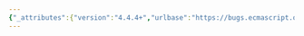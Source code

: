```yaml
---
{"_attributes":{"version":"4.4.4+","urlbase":"https://bugs.ecmascript.org/","maintainer":"dherman@mozilla.com"},"bug":{"bug_id":1076,"creation_ts":"2012-11-27 13:54:00 -0800","short_desc":"Coverage: All built-ins that may throw with sealed/frozen objects should be verified (especially array methods on sealed/frozen arrays)","delta_ts":"2014-09-20 12:40:03 -0700","product":"Test262","component":"ECMA-262 Tests","version":"unspecified","rep_platform":"All","op_sys":"All","bug_status":"CONFIRMED","priority":"Normal","bug_severity":"enhancement","everconfirmed":true,"reporter":{"uid":"brterlso","name":"Brian Terlson"},"assigned_to":{"uid":"billti","name":"Bill Ticehurst"},"cc":"princexcess69","long_desc":[{"commentid":2877,"comment_count":0,"who":{"uid":"brterlso","name":"Brian Terlson"},"bug_when":"2012-11-27 13:54:18 -0800","thetext":"Need a test to validate that Object.seal with arrays work properly (specifically that push will throw a TypeError). Relevant V8 bug report: http://code.google.com/p/v8/issues/detail?id=2412"},{"commentid":2878,"comment_count":1,"who":{"uid":"brterlso","name":"Brian Terlson"},"bug_when":"2012-11-27 13:57:29 -0800","thetext":"Should also validate that we have coverage for all built-in operations that throw on sealed/frozen objects."}]}}
---
```

